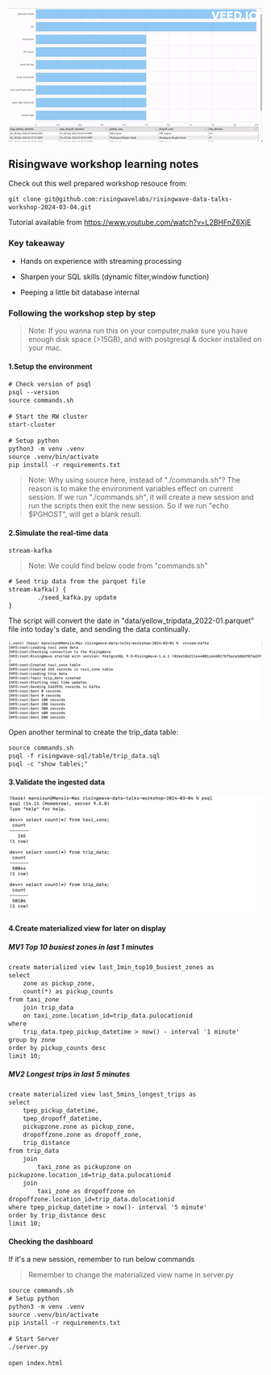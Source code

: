 ![Dashboard](./img/dashboard.gif)

## Risingwave workshop learning notes

Check out this well prepared workshop resouce from:

```
git clone git@github.com:risingwavelabs/risingwave-data-talks-workshop-2024-03-04.git
```

Tutorial available from https://www.youtube.com/watch?v=L2BHFnZ6XjE


### Key takeaway 

- Hands on experience with streaming processing

- Sharpen your SQL skills (dynamic filter,window function)

- Peeping a little bit database internal

### Following the workshop step by step

> Note: If you wanna run this on your computer,make sure you have enough disk space (>15GB), and with postgresql & docker installed on your mac.

#### 1.Setup the environment
```
# Check version of psql
psql --version
source commands.sh

# Start the RW cluster
start-cluster

# Setup python
python3 -m venv .venv
source .venv/bin/activate
pip install -r requirements.txt
```
> Note: Why using source here, instead of "./commands.sh"? The reason is to make the environment variables effect on current session. If we run "./commands.sh", it will create a new session and run the scripts then exit the new session. So if we run "echo $PGHOST", will get a blank result.

#### 2.Simulate the real-time data
```
stream-kafka
```
> Note: We could find below code from "commands.sh"
```
# Seed trip data from the parquet file
stream-kafka() {
        ./seed_kafka.py update
}
```

The script will convert the date in "data/yellow_tripdata_2022-01.parquet" file into today's date, and sending the data continually.

![real time data](./img/real-time.png)

Open another terminal to create the trip_data table:
```
source commands.sh
psql -f risingwave-sql/table/trip_data.sql
psql -c "show tables;"
```

#### 3.Validate the ingested data
![verify data](./img/verifty%20data.png)

#### 4.Create materialized view for later on display

##### MV1 Top 10 busiest zones in last 1 minutes
```
create materialized view last_1min_top10_busiest_zones as
select 
    zone as pickup_zone,
    count(*) as pickup_counts
from taxi_zone
    join trip_data
    on taxi_zone.location_id=trip_data.pulocationid
where
    trip_data.tpep_pickup_datetime > now() - interval '1 minute'
group by zone
order by pickup_counts desc
limit 10;
```

##### MV2 Longest trips in last 5 minutes
```
create materialized view last_5mins_longest_trips as
select 
    tpep_pickup_datetime,
    tpep_dropoff_datetime,
    pickupzone.zone as pickup_zone,
    dropoffzone.zone as dropoff_zone,
    trip_distance
from trip_data
    join
        taxi_zone as pickupzone on pickupzone.location_id=trip_data.pulocationid
    join
        taxi_zone as dropoffzone on dropoffzone.location_id=trip_data.dolocationid
where tpep_pickup_datetime > now()- interval '5 minute'
order by trip_distance desc
limit 10;
```
#### Checking the dashboard
If it's a new session, remember to run below commands

> Remember to change the materialized view name in server.py

```
source commands.sh
# Setup python
python3 -m venv .venv
source .venv/bin/activate
pip install -r requirements.txt

# Start Server
./server.py

open index.html
```

